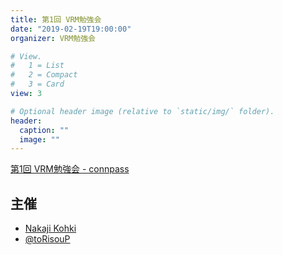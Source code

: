 ```yaml
---
title: 第1回 VRM勉強会
date: "2019-02-19T19:00:00"
organizer: VRM勉強会

# View.
#   1 = List
#   2 = Compact
#   3 = Card
view: 3

# Optional header image (relative to `static/img/` folder).
header:
  caption: ""
  image: ""
---
```


[第1回 VRM勉強会 - connpass](https://vrm.connpass.com/event/116985/)

## 主催

- [Nakaji Kohki](https://nkjzm.github.io)
- [@toRisouP](https://twitter.com/toRisouP)
